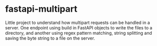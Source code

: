 # fastapi-multipart

Little project to understand how multipart requests can be handled in a server. One endpoint using build in FastAPI objects to write the files to a directory, and another using regex pattern matching, string splitting and saving the byte string to a file on the server.
